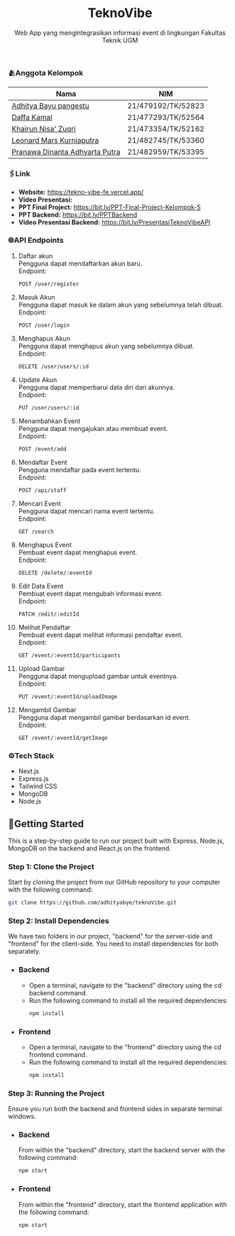 <h1 align="center">
  TeknoVibe
</h1>

<p align="center">Web App yang mengintegrasikan informasi event di lingkungan Fakultas Teknik UGM</p><br>

### 🫂Anggota Kelompok
| Nama                     | NIM                |
| ------------------------ | ------------------ |
| [Adhitya Bayu pangestu](https://www.github.com/adhityabye) | 21/479192/TK/52823 |
| [Daffa Kamal](https://github.com/daffakamal)              | 21/477293/TK/52564 |
| [Khairun Nisa' Zuqri](https://github.com/KhairunNisaZ)         | 21/473354/TK/52162 |
| [Leonard Mars Kurniaputra](https://github.com/leleonnn)      | 21/482745/TK/53360 |
| [Pranawa Dinanta Adhyarta Putra](https://github.com/Nantapranawa)   | 21/482959/TK/53395 |

### 🖇️Link
- **Website:** https://tekno-vibe-fe.vercel.app/
- **Video Presentasi:**
- **PPT Final Project:** https://bit.ly/PPT-Final-Project-Kelompok-5
- **PPT Backend:** https://bit.ly/PPTBackend
- **Video Presentasi Backend:** https://bit.ly/PresentasiTeknoVibeAPI

### 🌐API Endpoints

1.  Daftar akun <br>
    Pengguna dapat mendaftarkan akun baru. <br>
    Endpoint: <br>
    ````````````
    POST /user/register
    ````````````
2.  Masuk Akun <br>
    Pengguna dapat masuk ke dalam akun yang sebelumnya telah dibuat. <br>
    Endpoint: <br>
    ````````````
    POST /user/login
    ````````````
3.  Menghapus Akun <br>
    Pengguna dapat menghapus akun yang sebelumnya dibuat. <br>
    Endpoint: <br>
    ````````````
    DELETE /user/users/:id
    ````````````
4.  Update Akun <br>
    Pengguna dapat memperbarui data diri dari akunnya. <br>
    Endpoint: <br>
    ````````````
    PUT /user/users/:id
    ````````````
5.  Menambahkan Event <br>
    Pengguna dapat mengajukan atau membuat event. <br>
    Endpoint: <br>
    ````````````
    POST /event/add
    ````````````
6.  Mendaftar Event <br>
    Pengguna mendaftar pada event tertentu. <br>
    Endpoint: <br>
    ````````````
    POST /api/staff
    ````````````
7.  Mencari Event <br>
    Pengguna dapat mencari nama event tertentu. <br>
    Endpoint: <br>
    ````````````
    GET /search
    ````````````
8.  Menghapus Event <br>
    Pembuat event dapat menghapus event. <br>
    Endpoint: <br>
    ````````````
    DELETE /delete/:eventId
    ````````````
9.  Edit Data Event <br>
    Pembuat event dapat mengubah informasi event. <br>
    Endpoint: <br>
    ````````````
    PATCH /edit/:editId
    ````````````
10. Melihat Pendaftar <br>
    Pembuat event dapat melihat informasi pendaftar event. <br>
    Endpoint: <br>
    ````````````
    GET /event/:eventId/participants
    ````````````
11. Upload Gambar <br>
    Pengguna dapat mengupload gambar untuk eventnya. <br>
    Endpoint: <br>
    ````````````
    PUT /event/:eventId/uploadImage
    ````````````
12. Mengambil Gambar <br>
    Pengguna dapat mengambil gambar berdasarkan id event. <br>
    Endpoint: <br>
    ````````````
    GET /event/:eventId/getImage
    ````````````

### ⚙️Tech Stack
- Next.js
- Express.js
- Tailwind CSS
- MongoDB
- Node.js


<h2 align="left">🌃Getting Started</h2>
<p>This is a step-by-step guide to run our project built with Express, Node.js, MongoDB on the backend and React.js on the frontend.</p>
<h3>Step 1: Clone the Project</h3>
<p>Start by cloning the project from our GitHub repository to your computer with the following command:</p>

```bash 
git clone https://github.com/adhityabye/teknoVibe.git
```
<h3>Step 2: Install Dependencies</h3>
<p>We have two folders in our project, "backend" for the server-side and "frontend" for the client-side. You need to install dependencies for both separately.</p>

- ### Backend
  - Open a terminal, navigate to the "backend" directory using the cd backend command.
  - Run the following command to install all the required dependencies:
     ```bash 
    npm install
    ```

- ### Frontend
  - Open a terminal, navigate to the "frontend" directory using the cd frontend command.
  - Run the following command to install all the required dependencies:
     ```bash 
    npm install
    ```
    
<h3>Step 3: Running the Project</h3>
<p>Ensure you run both the backend and frontend sides in separate terminal windows.</p>

- ### Backend
  From within the "backend" directory, start the backend server with the following command:

  ```bash 
  npm start
  ```

- ### Frontend
  From within the "frontend" directory, start the frontend application with the following command:
  
  ```bash 
  npm start
  ```
